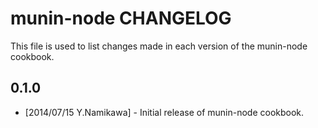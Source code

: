 munin-node CHANGELOG
=============================

This file is used to list changes made in each version of the munin-node cookbook.

0.1.0
-----
- [2014/07/15 Y.Namikawa] - Initial release of munin-node cookbook.

